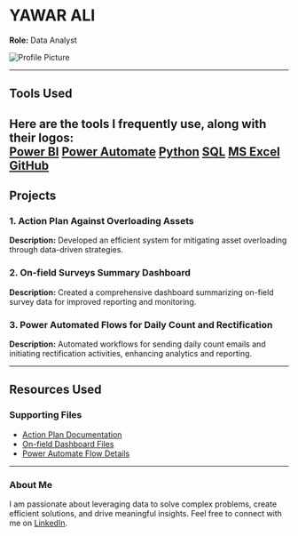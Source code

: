 # YAWAR ALI
**Role:** Data Analyst  

![Profile Picture](path/to/your/profile_picture.jpg)  

---

## Tools Used  
Here are the tools I frequently use, along with their logos:  
[Power BI](https://img.icons8.com/color/48/000000/power-bi.png)
[Power Automate](https://img.icons8.com/color/48/000000/microsoft-flow.png)
[Python](https://img.icons8.com/color/48/000000/python.png)
[SQL](https://img.icons8.com/color/48/000000/sql.png)
[MS Excel](https://img.icons8.com/color/48/000000/microsoft-excel-2019.png)
[GitHub](https://img.icons8.com/material-outlined/48/000000/github.png)
---

## Projects  

### 1. Action Plan Against Overloading Assets  
**Description:** Developed an efficient system for mitigating asset overloading through data-driven strategies.  

### 2. On-field Surveys Summary Dashboard  
**Description:** Created a comprehensive dashboard summarizing on-field survey data for improved reporting and monitoring.  

### 3. Power Automated Flows for Daily Count and Rectification  
**Description:** Automated workflows for sending daily count emails and initiating rectification activities, enhancing analytics and reporting.  

---

## Resources Used  

### Supporting Files  
- [Action Plan Documentation](path/to/action_plan_file.pdf)  
- [On-field Dashboard Files](path/to/dashboard_file.xlsx)  
- [Power Automate Flow Details](path/to/flow_details.docx)  

---

### About Me  
I am passionate about leveraging data to solve complex problems, create efficient solutions, and drive meaningful insights. Feel free to connect with me on [LinkedIn](https://www.linkedin.com).  
